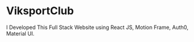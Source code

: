 # ViksportClub
I Developed This Full Stack Website using React JS, Motion Frame, Auth0, Material UI.
